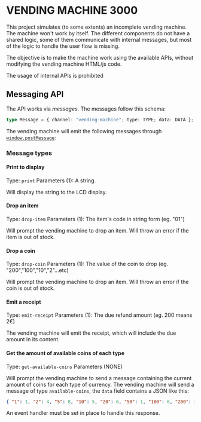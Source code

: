 # VENDING MACHINE 3000

This project simulates (to some extents) an incomplete vending machine.
The machine won't work by itself. The different components do not have a shared logic, some of them communicate with internal messages, but most of the logic to handle the user flow is missing.

The objective is to make the machine work using the available APIs, without modifying the vending machine HTML/js code.

The usage of internal APIs is prohibited

## Messaging API

The API works via _messages_.
The messages follow this schema:

```ts
type Message = { channel: "vending-machine"; type: TYPE; data: DATA };
```

The vending machine will emit the following messages through [`window.postMessage`](https://developer.mozilla.org/en-US/docs/Web/API/Window/postMessage):

### Message types

#### Print to display
Type: `print`
Parameters (1): A string.

Will display the string to the LCD display.

#### Drop an item 
Type: `drop-item`
Parameters (1): The item's code in string form (eg. "01") 

Will prompt the vending machine to drop an item. Will throw an error if the item is out of stock.

#### Drop a coin
Type: `drop-coin`
Parameters (1): The value of the coin to drop (eg. "200","100","10","2"...etc)

Will prompt the vending machine to drop an item. Will throw an error if the coin is out of stock.

#### Emit a receipt
Type: `emit-receipt`
Parameters (1): The due refund amount (eg. 200 means 2€)

The vending machine will emit the receipt, which will include the due amount in its content.

#### Get the amount of available coins of each type
Type: `get-available-coins`
Parameters (NONE)

Will prompt the vending machine to send a message containing the current amount of coins for each type of currency.
The vending machine will send a message of type `available-coins`, the `data` field contains a JSON like this:
```json
{ "1": 1, "2": 4, "5": 8, "10": 5, "20": 6, "50": 1, "100": 6, "200": 3 }
```
An event handler must be set in place to handle this response.